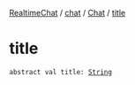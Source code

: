 [RealtimeChat](../../index.md) / [chat](../index.md) / [Chat](index.md) / [title](./title.md)

# title

`abstract val title: `[`String`](https://kotlinlang.org/api/latest/jvm/stdlib/kotlin/-string/index.html)